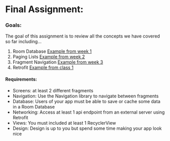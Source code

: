 Final Assignment:
==================
### Goals:
The goal of this assignment is to review all the concepts we have covered so far including...

 1. Room Database [Example from week 1](https://github.com/ucsd-ext-android-rja/android-2-week-1-database) 
 2. Paging Lists [Example from week 2](https://github.com/ucsd-ext-android-rja/android-2-week-2-loadmore/blob/inclass-final/app/src/main/java/com/ucsdextandroid2/petfinder/PetsDataSource.kt)
 3. Fragment Navigation [Example from week 3](https://github.com/ucsd-ext-android-rja/android-2-week-3-navigation/blob/inclass-final/app/src/main/res/navigation/activity_instagram_nav.xml)
 4. Retrofit [Example from class 1](https://github.com/ucsd-ext-android-rja/android-1-week-4-map/blob/master/app/src/main/java/com/ucsdextandroid1/snapmap/com.ucsdextandroid2.android2final.data.DataSources.java)

#### Requirements: 
 - Screens: at least 2 different fragments
 - Navigation: Use the Navigation library to navigate between fragments
 - Database: Users of your app must be able to save or cache some data in a Room Database
 - Networking: Access at least 1 api endpoint from an external server using Retrofit
 - Views: You must included at least 1 RecyclerView
 - Design: Design is up to you but spend some time making your app look nice

